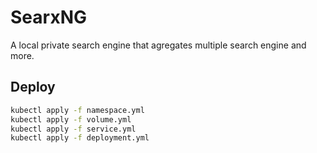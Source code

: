 # SearxNG
A local private search engine that agregates multiple search engine and more.

## Deploy
```sh
kubectl apply -f namespace.yml
kubectl apply -f volume.yml
kubectl apply -f service.yml
kubectl apply -f deployment.yml
```
